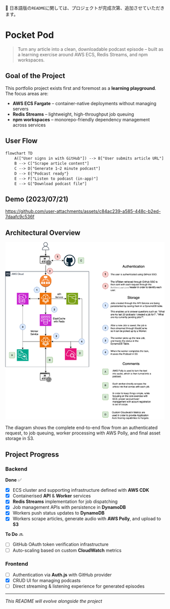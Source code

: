 🚧 日本語版の`README`に関しては、プロジェクトが完成次第、追加させていただきます。

# Pocket Pod

> Turn any article into a clean, downloadable podcast episode – built as a learning exercise around AWS ECS, Redis Streams, and npm workspaces.

## Goal of the Project

This portfolio project exists first and foremost as a **learning playground**.  The focus areas are:

*  **AWS ECS Fargate** – container-native deployments without managing servers
*  **Redis Streams** – lightweight, high-throughput job queuing
*  **npm workspaces** – monorepo-friendly dependency management across services

## User Flow
```mermaid
flowchart TD
    A(["User signs in with GitHub"]) --> B["User submits article URL"]
    B --> C["Scrape article content"]
    C --> D["Generate 1–2 minute podcast"]
    D --> E{"Podcast ready"}
    E --> F["Listen to podcast (in-app)"]
    E --> G["Download podcast file"]
```

## Demo (2023/07/21)
https://github.com/user-attachments/assets/c84ac239-a585-448c-b2ed-7daafc9c536f

## Architectural Overview

![Pocket Pod architecture](backend/docs/infra.png)

The diagram shows the complete end-to-end flow from an authenticated request, to job queuing, worker processing with AWS Polly, and final asset storage in S3.

## Project Progress

### Backend

**Done** ✅

- [x] ECS cluster and supporting infrastructure defined with **AWS CDK**
- [x] Containerised **API** & **Worker** services
- [x] **Redis Streams** implementation for job dispatching
- [x] Job management APIs with persistence in **DynamoDB**
- [x] Workers push status updates to **DynamoDB**
- [x] Workers scrape articles, generate audio with **AWS Polly**, and upload to **S3**

**To Do** 🔜

- [ ] GitHub OAuth token verification infrastructure
- [ ] Auto-scaling based on custom **CloudWatch** metrics

### Frontend

- [ ] Authentication via **Auth.js** with GitHub provider
- [x] CRUD UI for managing podcasts
- [ ] Direct streaming & listening experience for generated episodes

---

*This README will evolve alongside the project*

